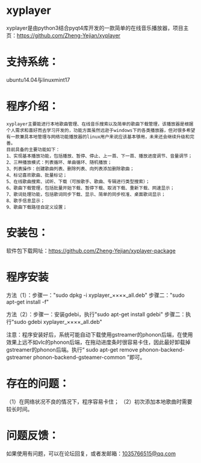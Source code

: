 xyplayer
================
xyplayer是由python3结合pyqt4库开发的一款简单的在线音乐播放器，项目主页：https://github.com/Zheng-Yejian/xyplayer


支持系统：
================
ubuntu14.04与linuxmint17


程序介绍：
================
    xyplayer主要能进行本地歌曲管理、在线音乐搜索以及简单的歌曲下载管理，该播放器是根据个人需求和喜好而去学习开发的，功能方面虽然远逊于windows下的各类播放器，但对很多希望有一款兼具本地管理与网络功能播放器的linux用户来说应该基本够用，未来还会继续升级和完善。
    目前具备的主要功能如下：
    1、实现基本播放功能，包括播放、暂停、停止、上一首、下一首、播放进度调节、音量调节；
    2、三种播放模式：列表循环、单曲循环、随机播放；
    3、列表操作：创建歌曲列表、删除列表、向列表添加删除歌曲；
    4、标记喜欢歌曲、批量标记；
    5、在线歌曲搜索、试听、下载（可按歌手、歌曲、专辑进行类型搜索）；
    6、歌曲下载管理，包括批量开始下载、暂停下载、取消下载、重新下载、网速显示；
    7、歌词处理功能，包括歌词同步下载、显示、简单的同步校准、桌面歌词显示；
    8、歌手信息显示；
    9、歌曲下载路径自定义设置；


安装包：
=================
软件包下载网址：https://github.com/Zheng-Yejian/xyplayer-package


程序安装
=================
方法（1）：步骤一："sudo dpkg -i xyplayer_××××_all.deb"
                        步骤二："sudo apt-get install -f"

方法（2）：步骤一：安装gdebi，执行"sudo apt-get install gdebi"
                        步骤二：执行"sudo gdebi xyplayer_××××_all.deb"

注意：程序安装好后，系统可能自动下载使用gstreamer的phonon后端，在使用效果上远不如vlc的phonon后端，在拖动进度条时很容易卡住，因此最好卸载掉gstreamer的phonon后端。执行“ sudo apt-get remove phonon-backend-gstreamer phonon-backend-gsteamer-common ”即可。


存在的问题：
=================
（1）在网络状况不良的情况下，程序容易卡住；
（2）初次添加本地歌曲时需要较长时间。


问题反馈：
=================
如果使用有问题，可以在论坛回复，或者发邮箱：1035766515@qq.com
